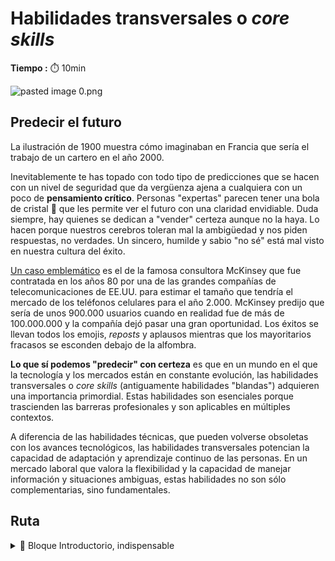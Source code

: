 # Habilidades transversales o _core skills_

**Tiempo :** :stopwatch: 10min

![pasted image 0.png](../assets/cartero_2000.png)

## Predecir el futuro

La ilustración de 1900 muestra cómo imaginaban en Francia que sería el trabajo de un cartero en el año 2000.

Inevitablemente te has topado con todo tipo de predicciones que se hacen con un nivel de seguridad que da vergüenza ajena a cualquiera con un poco de **pensamiento crítico**. Personas "expertas" parecen tener una bola de cristal 🔮 que les permite ver el futuro con una claridad envidiable. Duda siempre, hay quienes se dedican a "vender" certeza aunque no la haya. Lo hacen porque nuestros cerebros toleran mal la ambigüedad y nos piden respuestas, no verdades. Un sincero, humilde y sabio "no sé" está mal visto en nuestra cultura del éxito.

[Un caso emblemático](https://archive.nytimes.com/dealbook.nytimes.com/2013/09/02/in-a-new-book-mckinsey-co-isnt-all-roses/) es el de la famosa consultora McKinsey que fue contratada en los años 80 por una de las grandes compañías de telecomunicaciones de EE.UU. para estimar el tamaño que tendría el mercado de los teléfonos celulares para el año 2.000. McKinsey predijo que sería de unos 900.000 usuarios cuando en realidad fue de más de 100.000.000 y la compañía dejó pasar una gran oportunidad. Los éxitos se llevan todos los emojis, *reposts* y aplausos mientras que los mayoritarios fracasos se esconden debajo de la alfombra. 

**Lo que sí podemos "predecir" con certeza** es que en un mundo en el que la tecnología y los mercados están en constante evolución, las habilidades transversales o *core skills* (antiguamente habilidades "blandas") adquieren una importancia primordial. Estas habilidades son esenciales porque trascienden las barreras profesionales y son aplicables en múltiples contextos. 

A diferencia de las habilidades técnicas, que pueden volverse obsoletas con los avances tecnológicos, las habilidades transversales potencian la capacidad de adaptación y aprendizaje continuo de las personas. En un mercado laboral que valora la flexibilidad y la capacidad de manejar información y situaciones ambiguas, estas habilidades no son sólo complementarias, sino fundamentales.

## Ruta

<details>
<summary>🔵 Bloque Introductorio, indispensable</summary>

Diseñado para darte una visión clara del enfoque con el que tratamos el tema. En unas 2-3 horas en total, explorarás los aspectos introductorios de varias rutas que posteriormente desarrollaremos.

Conocimiento fundamental en formato de lecturas, videos, etc. + reflexión y participación en comentarios y foros de discusión. 

Lo que aprenderás:

1. La, cada vez mayor, relevancia de las habilidades transversales.
2. El rol del autoconocimiento.
3. Una revisión al concepto de "trabajo en equipo".
4. El bienestar como prerequisito para el aprendizaje y el desempeño en general.

</details>
